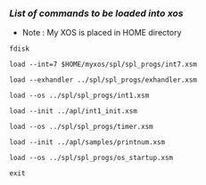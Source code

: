 ### *List of commands to be loaded into xos*
* Note : My XOS is placed in HOME directory
```
fdisk
```

```
load --int=7 $HOME/myxos/spl/spl_progs/int7.xsm
```
```
load --exhandler ../spl/spl_progs/exhandler.xsm
```

```
load --os ../spl/spl_progs/int1.xsm
```
```
load --init ../apl/int1_init.xsm
```
```
load --os ../spl/spl_progs/timer.xsm
```
```
load --init ../apl/samples/printnum.xsm
```
```
load --os ../spl/spl_progs/os_startup.xsm
```
```
exit
```